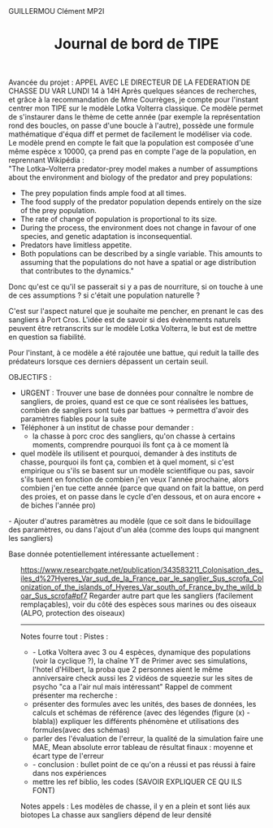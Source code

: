 <!DOCTYPE html>
<html>

<head>
  <meta charset="utf-8">
  <meta name="viewport" content="width=device-width">
  <link href="style.css" rel="stylesheet" type="text/css" />
</head>

<body>
  GUILLERMOU Clément MP2I
  <div style="text-align: center;">
    <h1>
      Journal de bord de TIPE
    </h1>
  </div>
  <br>
  <p>
Avancée du projet : APPEL AVEC LE DIRECTEUR DE LA FEDERATION DE CHASSE DU VAR LUNDI 14 à 14H
    Après quelques séances de recherches, et grâce à la recommandation de Mme Courrèges, je compte pour l'instant centrer mon TIPE sur le modèle Lotka Volterra classique.
    Ce modèle permet de s'instaurer dans le thème de cette année (par exemple la représentation rond des boucles, on passe d'une boucle à l'autre), possède une formule mathématique d'équa diff et permet de facilement le modéliser via code.
    <br>
Le modèle prend en compte le fait que la population est composée d'une même espèce x 10000, ça prend pas en compte l'age de la population, en reprennant Wikipédia :
    <br>
    "The Lotka–Volterra predator-prey model makes a number of assumptions about the environment and biology of the predator and prey populations:
    <ul><li>The prey population finds ample food at all times.</li>
    <li>The food supply of the predator population depends entirely on the size of the prey population.</li>
    <li>The rate of change of population is proportional to its size.</li>
    <li>During the process, the environment does not change in favour of one species, and genetic adaptation is inconsequential.</li>
    <li>Predators have limitless appetite.</li>
    <li>Both populations can be described by a single variable. This amounts to assuming that the populations do not have a spatial or age distribution that contributes to the dynamics."</li></ul>
Donc qu'est ce qu'il se passerait si y a pas de nourriture, si on touche à une de ces assumptions ? si c'était une population naturelle ?

C'est sur l'aspect naturel que je souhaite me pencher, en prenant le cas des sangliers à Port Cros. L'idée est de savoir si des évènements naturels peuvent être retranscrits sur le modèle Lotka Volterra, le but est de mettre en question sa fiabilité.

Pour l'instant, à ce modèle a été rajoutée une battue, qui reduit la taille des prédateurs lorsque ces derniers dépassent un certain seuil.

OBJECTIFS :

- URGENT : Trouver une base de données pour connaître le nombre de sangliers, de proies, quand est ce que ce sont réalisées les battues, combien de sangliers sont tués par battues -> permettra d'avoir des paramètres fiables pour la suite
- Téléphoner à un institut de chasse pour demander :
  <ul><li>la chasse à porc croc des sangliers, qu'on chasse à certains moments, comprendre pourquoi ils font ça à ce moment là
</li> <li>quel modèle ils utilisent et pourquoi, demander à des instituts de chasse, pourquoi ils font ça, combien et à quel moment, si c'est empirique ou s'ils se basent sur un modèle scientifique ou pas, savoir s'ils tuent en fonction de combien j'en veux l'année prochaine, alors combien j'en tue cette année (parce que quand on fait la battue, on perd des proies, et on passe dans le cycle d'en dessous, et on aura encore + de biches l'année pro)</li>
</ul>
- Ajouter d'autres paramètres au modèle (que ce soit dans le bidouillage des paramètres, ou dans l'ajout d'un aléa (comme des loups qui mangnent les sangliers)

  Base donnée potentiellement intéressante actuellement : <ul> https://www.researchgate.net/publication/343583211_Colonisation_des_iles_d%27Hyeres_Var_sud_de_la_France_par_le_sanglier_Sus_scrofa_Colonization_of_the_islands_of_Hyeres_Var_south_of_France_by_the_wild_boar_Sus_scrofa#pf7
  Regarder autre part que les sangliers (facilement remplaçables), voir du côté des espèces sous marines ou des oiseaux (ALPO, protection des oiseaux)


-------------------------------------------------------------------
    
Notes fourre tout :
    Pistes : <ul><li>- Lotka Voltera avec 3 ou 4 espèces, dynamique des populations (voir la cyclique ?), la chaîne YT de Primer
    avec ses simulations, l'hotel d'Hilbert, la proba que 2 personnes aient le même anniversaire
    check aussi les 2 vidéos de squeezie sur les sites de psycho "ca a l'air nul mais intéressant"
    Rappel de comment présenter ma recherche :</li><li> présenter des formules avec les unités, des bases de données, les calculs et schémas de référence (avec des légendes
    (figure (x) - blabla)) expliquer les différents phénomène et utilisations des formules(avec des schémas)</li>
    <li> parler des l'évaluation de l'erreur, la qualité de la simulation faire une MAE, Mean absolute error
    tableau de résultat finaux : moyenne et écart type de l'erreur</li><li>- conclusion : bullet point de ce qu'on a réussi et pas réussi à faire dans nos expériences</li>
    <li>mettre les ref biblio, les codes (SAVOIR EXPLIQUER CE QU ILS FONT) </li></ul>

Notes appels : Les modèles de chasse, il y en a plein et sont liés aux biotopes
La chasse aux sangliers dépend de leur densité

    
    
    
    
    
  </p>
</body>

</html>
